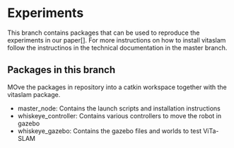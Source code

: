 # Experiments
This branch contains packages that can be used to reproduce the experiments in our paper[].
For more instructions on how to install vitaslam follow the instructinos in the technical documentation in the master branch.

## Packages in this branch
MOve the packages in repository into a catkin workspace together with the vitaslam package.
- master\_node: Contains the launch scripts and installation instructions
- whiskeye\_controller: Contains various controllers to move the robot in gazebo
- whiskeye\_gazebo: Contains the gazebo files and worlds to test ViTa-SLAM
